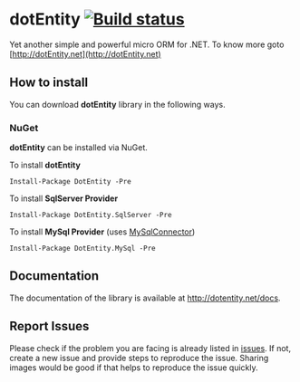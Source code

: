 # dotEntity [![Build status](https://ci.appveyor.com/api/projects/status/74u92nek2pldu5wg?svg=true)](https://ci.appveyor.com/project/Apexol/dotentity)

Yet another simple and powerful micro ORM for .NET. To know more goto [http://dotEntity.net](http://dotEntity.net)

## How to install
You can download **dotEntity** library in the following ways.

### NuGet
**dotEntity** can be installed via NuGet.

To install **dotEntity**
```
Install-Package DotEntity -Pre
```
To install **SqlServer Provider**
```
Install-Package DotEntity.SqlServer -Pre
```
To install **MySql Provider** (uses [MySqlConnector](https://github.com/mysql-net/MySqlConnector?target=_blank))
```
Install-Package DotEntity.MySql -Pre
```
## Documentation
The documentation of the library is available at http://dotentity.net/docs.

## Report Issues
Please check if the problem you are facing is already listed in [issues](https://github.com/RoastedBytes/dotEntity/issues). If not, create a new issue and provide steps to reproduce the issue. Sharing images would be good if that helps to reproduce the issue quickly.
